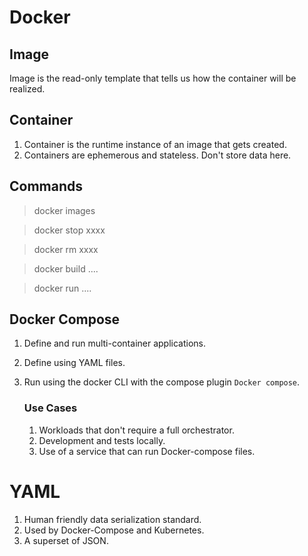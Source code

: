 # Docker

## Image

Image is the read-only template that tells us how the container will be realized.

## Container

1. Container is the runtime instance of an image that gets created.
2. Containers are ephemerous and stateless. Don't store data here.


## Commands

> docker images

> docker stop xxxx

> docker rm xxxx

> docker build ....

> docker run ....

## Docker Compose

1. Define and run multi-container applications.
2. Define using YAML files.
3. Run using the docker CLI with the compose plugin `Docker compose`.

    ### Use Cases
    1. Workloads that don't require a full orchestrator.
    2. Development and tests locally.
    3. Use of a service that can run Docker-compose files.

# YAML

1. Human friendly data serialization standard.
2. Used by Docker-Compose and Kubernetes.
3. A superset of JSON.


